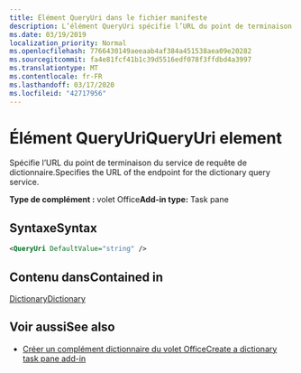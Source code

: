 ```yaml
---
title: Élément QueryUri dans le fichier manifeste
description: L’élément QueryUri spécifie l’URL du point de terminaison pour le service de requête de dictionnaire.
ms.date: 03/19/2019
localization_priority: Normal
ms.openlocfilehash: 7766430149aeeaab4af384a451538aea09e20282
ms.sourcegitcommit: fa4e81fcf41b1c39d5516edf078f3ffdbd4a3997
ms.translationtype: MT
ms.contentlocale: fr-FR
ms.lasthandoff: 03/17/2020
ms.locfileid: "42717956"
---
```

# <a name="queryuri-element"></a><span data-ttu-id="48950-103">Élément QueryUri</span><span class="sxs-lookup"><span data-stu-id="48950-103">QueryUri element</span></span>

<span data-ttu-id="48950-104">Spécifie l’URL du point de terminaison du service de requête de dictionnaire.</span><span class="sxs-lookup"><span data-stu-id="48950-104">Specifies the URL of the endpoint for the dictionary query service.</span></span>

<span data-ttu-id="48950-105">**Type de complément :** volet Office</span><span class="sxs-lookup"><span data-stu-id="48950-105">**Add-in type:** Task pane</span></span>

## <a name="syntax"></a><span data-ttu-id="48950-106">Syntaxe</span><span class="sxs-lookup"><span data-stu-id="48950-106">Syntax</span></span>

```XML
<QueryUri DefaultValue="string" />
```

## <a name="contained-in"></a><span data-ttu-id="48950-107">Contenu dans</span><span class="sxs-lookup"><span data-stu-id="48950-107">Contained in</span></span>

[<span data-ttu-id="48950-108">Dictionary</span><span class="sxs-lookup"><span data-stu-id="48950-108">Dictionary</span></span>](dictionary.md)

## <a name="see-also"></a><span data-ttu-id="48950-109">Voir aussi</span><span class="sxs-lookup"><span data-stu-id="48950-109">See also</span></span>

- [<span data-ttu-id="48950-110">Créer un complément dictionnaire du volet Office</span><span class="sxs-lookup"><span data-stu-id="48950-110">Create a dictionary task pane add-in</span></span>](../../word/dictionary-task-pane-add-ins.md)
